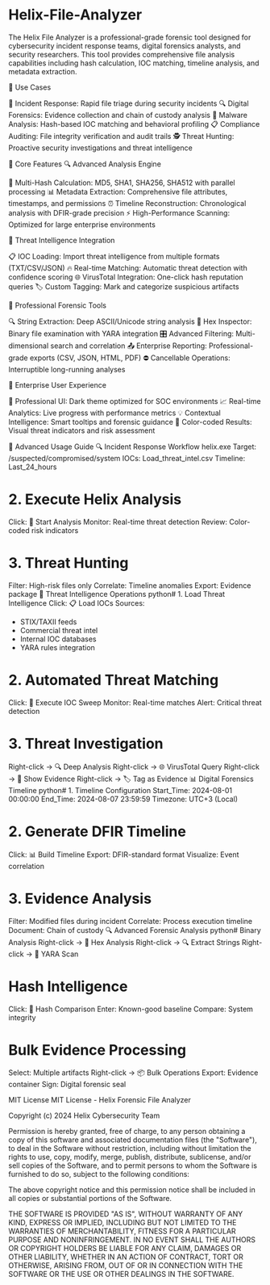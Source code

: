 # Helix-File-Analyzer
The Helix File Analyzer is a professional-grade forensic tool designed for cybersecurity incident response teams, digital forensics analysts, and security researchers. This tool provides comprehensive file analysis capabilities including hash calculation, IOC matching, timeline analysis, and metadata extraction.

🎪 Use Cases

🚨 Incident Response: Rapid file triage during security incidents
🔍 Digital Forensics: Evidence collection and chain of custody analysis
🦠 Malware Analysis: Hash-based IOC matching and behavioral profiling
📋 Compliance Auditing: File integrity verification and audit trails
🕵️ Threat Hunting: Proactive security investigations and threat intelligence

🚀 Core Features
🔍 Advanced Analysis Engine

🔐 Multi-Hash Calculation: MD5, SHA1, SHA256, SHA512 with parallel processing
📊 Metadata Extraction: Comprehensive file attributes, timestamps, and permissions
⏰ Timeline Reconstruction: Chronological analysis with DFIR-grade precision
⚡ High-Performance Scanning: Optimized for large enterprise environments

🎯 Threat Intelligence Integration

📋 IOC Loading: Import threat intelligence from multiple formats (TXT/CSV/JSON)
🔥 Real-time Matching: Automatic threat detection with confidence scoring
🌐 VirusTotal Integration: One-click hash reputation queries
🏷️ Custom Tagging: Mark and categorize suspicious artifacts

🔧 Professional Forensic Tools

🔍 String Extraction: Deep ASCII/Unicode string analysis
🔬 Hex Inspector: Binary file examination with YARA integration
🎛️ Advanced Filtering: Multi-dimensional search and correlation
📤 Enterprise Reporting: Professional-grade exports (CSV, JSON, HTML, PDF)
⛔ Cancellable Operations: Interruptible long-running analyses

🎨 Enterprise User Experience

🌙 Professional UI: Dark theme optimized for SOC environments
📈 Real-time Analytics: Live progress with performance metrics
💡 Contextual Intelligence: Smart tooltips and forensic guidance
🎨 Color-coded Results: Visual threat indicators and risk assessment

📖 Advanced Usage Guide
🔍 Incident Response Workflow
helix.exe
Target: /suspected/compromised/system
IOCs: Load_threat_intel.csv
Timeline: Last_24_hours

# 2. Execute Helix Analysis
Click: 🧬 Start Analysis
Monitor: Real-time threat detection
Review: Color-coded risk indicators

# 3. Threat Hunting
Filter: High-risk files only
Correlate: Timeline anomalies
Export: Evidence package
🎯 Threat Intelligence Operations
python# 1. Load Threat Intelligence
Click: 📋 Load IOCs
Sources: 
  - STIX/TAXII feeds
  - Commercial threat intel
  - Internal IOC databases
  - YARA rules integration

# 2. Automated Threat Matching
Click: 🎯 Execute IOC Sweep
Monitor: Real-time matches
Alert: Critical threat detection

# 3. Threat Investigation
Right-click → 🔍 Deep Analysis
Right-click → 🌐 VirusTotal Query
Right-click → 📁 Show Evidence
Right-click → 🏷️ Tag as Evidence
📊 Digital Forensics Timeline
python# 1. Timeline Configuration
Start_Time: 2024-08-01 00:00:00
End_Time: 2024-08-07 23:59:59
Timezone: UTC+3 (Local)

# 2. Generate DFIR Timeline
Click: 📊 Build Timeline
Export: DFIR-standard format
Visualize: Event correlation

# 3. Evidence Analysis
Filter: Modified files during incident
Correlate: Process execution timeline
Document: Chain of custody
🔍 Advanced Forensic Analysis
python# Binary Analysis
Right-click → 🔬 Hex Analysis
Right-click → 🔍 Extract Strings
Right-click → 🧬 YARA Scan

# Hash Intelligence
Click: 🔐 Hash Comparison
Enter: Known-good baseline
Compare: System integrity

# Bulk Evidence Processing
Select: Multiple artifacts
Right-click → 📦 Bulk Operations
Export: Evidence container
Sign: Digital forensic seal

MIT License
MIT License - Helix Forensic File Analyzer

Copyright (c) 2024 Helix Cybersecurity Team

Permission is hereby granted, free of charge, to any person obtaining a copy
of this software and associated documentation files (the "Software"), to deal
in the Software without restriction, including without limitation the rights
to use, copy, modify, merge, publish, distribute, sublicense, and/or sell
copies of the Software, and to permit persons to whom the Software is
furnished to do so, subject to the following conditions:

The above copyright notice and this permission notice shall be included in all
copies or substantial portions of the Software.

THE SOFTWARE IS PROVIDED "AS IS", WITHOUT WARRANTY OF ANY KIND, EXPRESS OR
IMPLIED, INCLUDING BUT NOT LIMITED TO THE WARRANTIES OF MERCHANTABILITY,
FITNESS FOR A PARTICULAR PURPOSE AND NONINFRINGEMENT. IN NO EVENT SHALL THE
AUTHORS OR COPYRIGHT HOLDERS BE LIABLE FOR ANY CLAIM, DAMAGES OR OTHER
LIABILITY, WHETHER IN AN ACTION OF CONTRACT, TORT OR OTHERWISE, ARISING FROM,
OUT OF OR IN CONNECTION WITH THE SOFTWARE OR THE USE OR OTHER DEALINGS IN THE
SOFTWARE.


